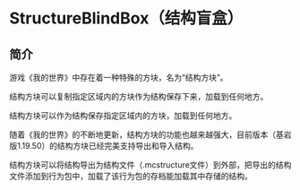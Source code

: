 # StructureBlindBox（结构盲盒）

## 简介

游戏《我的世界》中存在着一种特殊的方块，名为“结构方块”。

结构方块可以复制指定区域内的方块作为结构保存下来，加载到任何地方。

结构方块可以作为结构保存指定区域内的方块，加载到任何地方。

随着《我的世界》的不断地更新，结构方块的功能也越来越强大，目前版本（基岩版1.19.50）的结构方块已经完美支持导出和导入结构。

结构方块可以将结构导出为结构文件（.mcstructure文件）到外部，把导出的结构文件添加到行为包中，加载了该行为包的存档能加载其中存储的结构。




